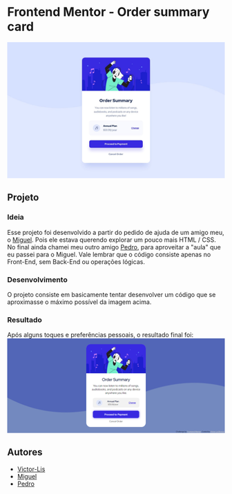 # Frontend Mentor - Order summary card

![](https://github.com/Victor-Lis/Order-Summary-Component/blob/master/design/desktop-design.jpg)

## Projeto 

### Ideia
Esse projeto foi desenvolvido a partir do pedido de ajuda de um amigo meu, o [Miguel](https://github.com/MiguelRED1209).
Pois ele estava querendo explorar um pouco mais HTML / CSS.
No final ainda chamei meu outro amigo [Pedro](https://github.com/PedroHenriqueMoraesSamsonas), para aproveitar a "aula" que eu passei para o Miguel.
Vale lembrar que o código consiste apenas no Front-End, sem Back-End ou operações lógicas.

### Desenvolvimento
O projeto consiste em basicamente tentar desenvolver um código que se aproximasse o máximo possível da imagem acima.

### Resultado
Após alguns toques e preferências pessoais, o resultado final foi:
![](https://github.com/Victor-Lis/Order-Summary-Component/blob/master/design/final-result.png)

## Autores
- [Victor-Lis](https://github.com/Victor-Lis)
- [Miguel](https://github.com/MiguelRED1209)
- [Pedro](https://github.com/PedroHenriqueMoraesSamsonas)
